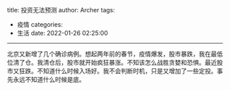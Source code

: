 title: 投资无法预测
author: Archer
tags:
  - 疫情
categories:
  - 生活
date: 2022-01-26 02:25:00
---
北京又新增了几个确诊病例。想起两年前的春节，疫情爆发，股市暴跌，我在最低位清了仓。我清仓后，股市就开始疯狂暴涨。不知该怎么战胜贪婪和恐惧。最近股市又狂跌。不知道什么时候入场好。我不会判断时机，只是又增加了一些定投。事先永远不知道什么时候是底。